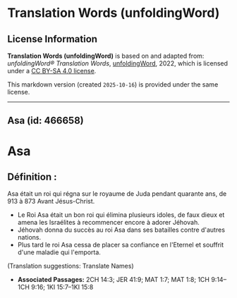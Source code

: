# Translation Words (unfoldingWord)

## License Information

**Translation Words (unfoldingWord)** is based on and adapted from: _unfoldingWord® Translation Words_, [unfoldingWord](https://unfoldingword.org/utw), 2022, which is licensed under a [CC BY-SA 4.0 license](https://creativecommons.org/licenses/by-sa/4.0/legalcode.en).

This markdown version (created `2025-10-16`) is provided under the same license.



--------------------------------

## Asa (id: 466658)

Asa
===

Définition :
------------

Asa était un roi qui régna sur le royaume de Juda pendant quarante ans, de 913 à 873 Avant Jésus\-Christ.

* Le Roi Asa était un bon roi qui élimina plusieurs idoles, de faux dieux et amena les Israélites à recommencer encore à adorer Jéhovah.
* Jéhovah donna du succès au roi Asa dans ses batailles contre d'autres nations.
* Plus tard le roi Asa cessa de placer sa confiance en l'Eternel et souffrit d'une maladie qui l'emporta.

(Translation suggestions: Translate Names)

* **Associated Passages:** 2CH 14:3; JER 41:9; MAT 1:7; MAT 1:8; 1CH 9:14–1CH 9:16; 1KI 15:7–1KI 15:8

